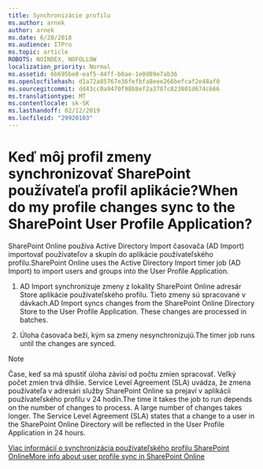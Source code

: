 ```yaml
---
title: Synchronizácie profilu
ms.author: arnek
author: arnek
ms.date: 6/20/2018
ms.audience: ITPro
ms.topic: article
ROBOTS: NOINDEX, NOFOLLOW
localization_priority: Normal
ms.assetid: 6b695be8-eaf5-44ff-b0ae-1e0d89e7ab36
ms.openlocfilehash: d1a72a85767e36fefbfa8eee266befcaf2e48af0
ms.sourcegitcommit: dd43cc0a9470f98b8ef2a3787c823801d674c666
ms.translationtype: MT
ms.contentlocale: sk-SK
ms.lasthandoff: 02/12/2019
ms.locfileid: "29920103"
---
```

# <a name="when-do-my-profile-changes-sync-to-the-sharepoint-user-profile-application"></a><span data-ttu-id="978e2-102">Keď môj profil zmeny synchronizovať SharePoint používateľa profil aplikácie?</span><span class="sxs-lookup"><span data-stu-id="978e2-102">When do my profile changes sync to the SharePoint User Profile Application?</span></span>

<span data-ttu-id="978e2-103">SharePoint Online používa Active Directory Import časovača (AD Import) importovať používateľov a skupín do aplikácie používateľského profilu.</span><span class="sxs-lookup"><span data-stu-id="978e2-103">SharePoint Online uses the Active Directory Import timer job (AD Import) to import users and groups into the User Profile Application.</span></span> 
  
1. <span data-ttu-id="978e2-p101">AD Import synchronizuje zmeny z lokality SharePoint Online adresár Store aplikácie používateľského profilu. Tieto zmeny sú spracované v dávkach.</span><span class="sxs-lookup"><span data-stu-id="978e2-p101">AD Import syncs changes from the SharePoint Online Directory Store to the User Profile Application. These changes are processed in batches.</span></span>
    
2. <span data-ttu-id="978e2-106">Úloha časovača beží, kým sa zmeny nesynchronizujú.</span><span class="sxs-lookup"><span data-stu-id="978e2-106">The timer job runs until the changes are synced.</span></span>
    
> [!NOTE]
> <span data-ttu-id="978e2-p102">Čase, keď sa má spustiť úloha závisí od počtu zmien spracovať. Veľký počet zmien trvá dlhšie. Service Level Agreement (SLA) uvádza, že zmena používateľa v adresári služby SharePoint Online sa prejaví v aplikácii používateľského profilu v 24 hodín.</span><span class="sxs-lookup"><span data-stu-id="978e2-p102">The time it takes the job to run depends on the number of changes to process. A large number of changes takes longer. The Service Level Agreement (SLA) states that a change to a user in the SharePoint Online Directory will be reflected in the User Profile Application in 24 hours.</span></span> 
  
[<span data-ttu-id="978e2-110">Viac informácií o synchronizácia používateľského profilu SharePoint Online</span><span class="sxs-lookup"><span data-stu-id="978e2-110">More info about user profile sync in SharePoint Online</span></span>](https://go.microsoft.com/fwlink/?linkid=875671)
  

